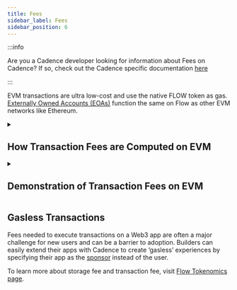 ```yaml
---
title: Fees
sidebar_label: Fees
sidebar_position: 6
---
```


:::info

Are you a Cadence developer looking for information about Fees on Cadence? If so, check out the Cadence specific documentation [here](../build/cadence/basics/fees.md)

:::

EVM transactions are ultra low-cost and use the native FLOW token as gas. [Externally Owned Accounts (EOAs)](https://developers.flow.com/evm/build/cadence/accounts) function the same on Flow as other EVM networks like Ethereum.

<details>
<summary><h2>How Transaction Fees are Computed on EVM</h2></summary>

With Flow EVM, EVM operations can now be called within Cadence transactions. EVM operations also have an associated effort measured in gas which needs to be factored into the execution effort calculation in addition to the Flow computation for any EVM transaction.

```
Transaction fee on EVM = surge x [inclusion fee + (execution effort * unit cost)]
```

- `Surge' factor` dynamically accounts for network pressure and market conditions. This is currently constant at 1.0 but subject to change with community approval.
- `Inclusion fee` accounts for the resources required to process a transaction due to its core properties (byte size, signatures). This is currently constant at 1E-6 FLOW, but subject to change with community approval.
- `Execution fee` The fee that accounts for the operational cost of running the transaction script, processing the results, sending results for verification, generating verification receipts, etc. and is calculated as a product of `execution effort units` and the `cost per unit`.
  - `Execution Effort (computation)` is based on transaction type and operations that are called during the execution of a transaction. The weights determine how “costly” (time consuming) each operation is.
  - `Execution Effort Unit Cost` = `2.49E-07 FLOW` (currently constant, but subject to change with community approval)

<h3>Calculation of Execution Effort</h3>

```
Execution Effort (computation) =
    0.00478 * function_or_loop_call +
    0.00246 * GetValue +
    0.00234 * SetValue +
    8.65988 * CreateAccount +
    EVMGasUsageCost * EVMGasUsage
```

where

```
`EVMGasUsage` is reported by EVM as the cost in gas for executing the transaction within the EVM, for instance, 21K gas for a simple send transaction.
```

```
`EVMGasUsageCost` - The ratio that converts EVM gas into Flow computation units (execution effort) is currently set at `1/5000` but subject to revision by community approval
```

**Note**: The weights and unit cost mentioned above have been updated recently to accommodate an increased computation limit on Flow, which now supports the deployment of larger EVM contracts. For detailed information, refer to the relevant [FLIP](https://github.com/onflow/flips/blob/main/governance/20240508-computation-limit-hike.md) and join the ongoing discussion on the community [forum post](https://forum.flow.com/t/proposing-transaction-fee-changes-and-flow-evm-gas-charges-for-flow-crescendo-launch/5817). These values may be adjusted in the future based on community feedback and evolving requirements.

</details>

<details>
  <summary><h2>Demonstration of Transaction Fees on EVM</h2></summary>
  
Assume a simple NFT transfer transaction that makes 31 cadence loop calls, reads 5668 bytes from the storage register, and saves 1668 bytes to the storage register.

- 'function_or_loop_call' = 31
- 'GetValue' = 5688
- 'SetValue' = 1668
- 'CreateAccount' = 0

**Scenario 1 - Cadence-only Transaction**

```
Execution Effort = 0.00478 * (31) + 0.00246 * (5668) + 0.00234 *(1668)  + 8.65988 *(0) + EVMGasUsageCost * EVMGasUsage
```

But since `EVMGasUsage` is 0 for a Cadence transaction,

```
Execution Effort = 18.04378
```

Thus

```
Transaction fee = [1E-6 FLOW + (18.04378 * 2.49E-07 FLOW)] x 1 = 5.5E-06 FLOW
```

**Scenario 2 - EVM Transaction**
If the EVMGasUsage can be assumed to be 21,000 gas (typical for a simple transfer),

```
Execution Effort = 0.00478 * (31) + 0.00246 * (5668) + 0.00234 *(1668)  + 8.65988 *(0) + 1/5000 * 21000 = 22.24378
```

Thus

```
Transaction fee = [1E-6 FLOW + (110.97 * 2.49E-07 FLOW)] x 1 = 6.55E-06 FLOW
```

**Note**: Please be aware that this example serves solely for illustrative purposes to elucidate the calculations. Actual transaction fees may differ due to various factors, including the byte size of the transaction.

</details>

## Gasless Transactions

Fees needed to execute transactions on a Web3 app are often a major challenge for new users and can be a barrier to adoption. Builders can easily extend their apps with Cadence to create ‘gasless’ experiences by specifying their app as the [sponsor](../build/cadence/advanced-concepts/account-abstraction.md#sponsored-transactions) instead of the user.

To learn more about storage fee and transaction fee, visit [Flow Tokenomics page](https://flow.com/flow-tokenomics/technical-overview).
